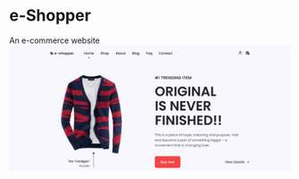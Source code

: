 # e-Shopper
An e-commerce website
<img src="https://github.com/jeremiah-abiola/e-Shopper/blob/main/assets/img/eShopper.png" alt=" A Thumbnail"/>

